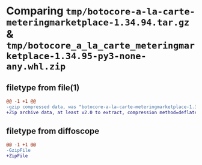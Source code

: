 # Comparing `tmp/botocore-a-la-carte-meteringmarketplace-1.34.94.tar.gz` & `tmp/botocore_a_la_carte_meteringmarketplace-1.34.95-py3-none-any.whl.zip`

## filetype from file(1)

```diff
@@ -1 +1 @@
-gzip compressed data, was "botocore-a-la-carte-meteringmarketplace-1.34.94.tar", last modified: Tue Apr 30 01:01:41 2024, max compression
+Zip archive data, at least v2.0 to extract, compression method=deflate
```

## filetype from diffoscope

```diff
@@ -1 +1 @@
-GzipFile
+ZipFile
```

